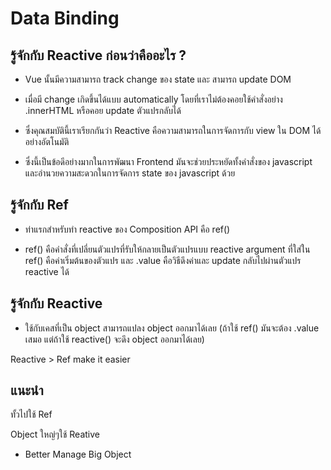 # Data Binding

## รู้จักกับ Reactive ก่อนว่าคืออะไร ?
- Vue นั้นมีความสามารถ track change ของ state และ สามารถ update DOM 
- เมื่อมี change เกิดขึ้นได้แบบ automatically โดยที่เราไม่ต้องคอยใช้คำสั่งอย่าง .innerHTML หรือคอย update ตัวแปรกลับได้

- ซึ่งคุณสมบัตินี้เราเรียกกันว่า Reactive คือความสามารถในการจัดการกับ view ใน DOM ได้อย่างอัตโนมัติ 
- ซึ่งนี้เป็นข้อดีอย่างมากในการพัฒนา Frontend มันจะช่วยประหยัดทั้งคำสั่งของ javascript และอำนวยความสะดวกในการจัดการ state ของ javascript ด้วย

## รู้จักกับ Ref
- ท่าแรกสำหรับทำ reactive ของ Composition API คือ ref()

- ref() คือคำสั่งที่เปลี่ยนตัวแปรที่รับให้กลายเป็นตัวแปรแบบ reactive
argument ที่ใส่ใน ref() คือค่าเริ่มต้นของตัวแปร และ .value คือวิธีดึงค่าและ update กลับไปผ่านตัวแปร reactive ได้

## รู้จักกับ Reactive
- ใช้กับเคสที่เป็น object สามารถแปลง object ออกมาได้เลย 
(ถ้าใช้ ref() มันจะต้อง .value เสมอ แต่ถ้าใช้ reactive() จะดึง object ออกมาได้เลย)

Reactive > Ref make it easier


## แนะนำ
ทั้วไปใช้ Ref

Object ใหญ่ๆใช้ Reative
- Better Manage Big Object